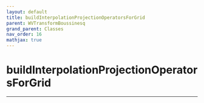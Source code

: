 ```yaml
---
layout: default
title: buildInterpolationProjectionOperatorsForGrid
parent: WVTransformBoussinesq
grand_parent: Classes
nav_order: 16
mathjax: true
---
```


#  buildInterpolationProjectionOperatorsForGrid




---

